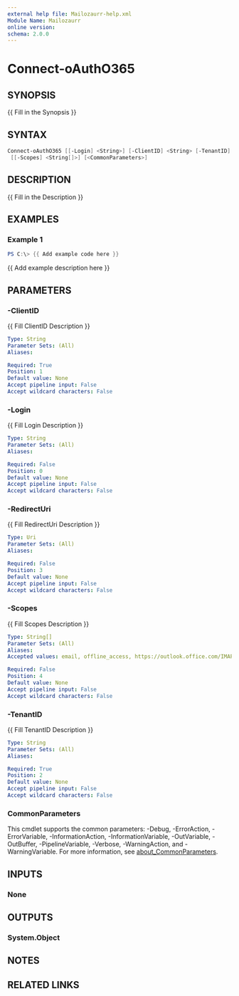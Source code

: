 ```yaml
---
external help file: Mailozaurr-help.xml
Module Name: Mailozaurr
online version:
schema: 2.0.0
---
```


# Connect-oAuthO365

## SYNOPSIS
{{ Fill in the Synopsis }}

## SYNTAX

```powershell
Connect-oAuthO365 [[-Login] <String>] [-ClientID] <String> [-TenantID] <String> [[-RedirectUri] <Uri>]
 [[-Scopes] <String[]>] [<CommonParameters>]
```

## DESCRIPTION
{{ Fill in the Description }}

## EXAMPLES

### Example 1
```powershell
PS C:\> {{ Add example code here }}
```

{{ Add example description here }}

## PARAMETERS

### -ClientID
{{ Fill ClientID Description }}

```yaml
Type: String
Parameter Sets: (All)
Aliases:

Required: True
Position: 1
Default value: None
Accept pipeline input: False
Accept wildcard characters: False
```

### -Login
{{ Fill Login Description }}

```yaml
Type: String
Parameter Sets: (All)
Aliases:

Required: False
Position: 0
Default value: None
Accept pipeline input: False
Accept wildcard characters: False
```

### -RedirectUri
{{ Fill RedirectUri Description }}

```yaml
Type: Uri
Parameter Sets: (All)
Aliases:

Required: False
Position: 3
Default value: None
Accept pipeline input: False
Accept wildcard characters: False
```

### -Scopes
{{ Fill Scopes Description }}

```yaml
Type: String[]
Parameter Sets: (All)
Aliases:
Accepted values: email, offline_access, https://outlook.office.com/IMAP.AccessAsUser.All, https://outlook.office.com/POP.AccessAsUser.All, https://outlook.office.com/SMTP.Send

Required: False
Position: 4
Default value: None
Accept pipeline input: False
Accept wildcard characters: False
```

### -TenantID
{{ Fill TenantID Description }}

```yaml
Type: String
Parameter Sets: (All)
Aliases:

Required: True
Position: 2
Default value: None
Accept pipeline input: False
Accept wildcard characters: False
```

### CommonParameters
This cmdlet supports the common parameters: -Debug, -ErrorAction, -ErrorVariable, -InformationAction, -InformationVariable, -OutVariable, -OutBuffer, -PipelineVariable, -Verbose, -WarningAction, and -WarningVariable. For more information, see [about_CommonParameters](http://go.microsoft.com/fwlink/?LinkID=113216).

## INPUTS

### None

## OUTPUTS

### System.Object
## NOTES

## RELATED LINKS
